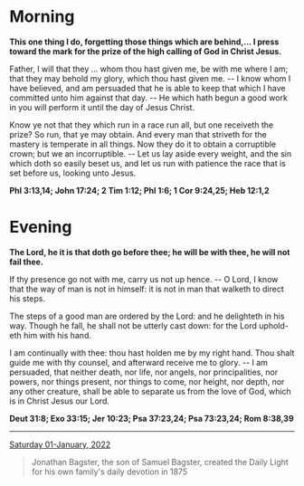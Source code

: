 # Morning

**This one thing I do, forgetting those things which are behind,... I press toward the mark for the prize of the high calling of God in Christ Jesus.**
 
Father, I will that they ... whom thou hast given me, be with me where I am; that they may behold my glory, which thou hast given me. -- I know whom I have believed, and am persuaded that he is able to keep that which I have committed unto him against that day. -- He which hath begun a good work in you will perform it until the day of Jesus Christ.
 
Know ye not that they which run in a race run all, but one receiveth the prize? So run, that ye may obtain. And every man that striveth for the mastery is temperate in all things. Now they do it to obtain a corruptible crown; but we an incorruptible. -- Let us lay aside every weight, and the sin which doth so easily beset us, and let us run with patience the race that is set before us, looking unto Jesus.  

**Phl 3:13,14; John 17:24; 2 Tim 1:12; Phl 1:6; 1 Cor 9:24,25; Heb 12:1,2**

# Evening

**The Lord, he it is that doth go before thee; he will be with thee, he will not fail thee.**
 
If thy presence go not with me, carry us not up hence. -- O Lord, I know that the way of man is not in himself: it is not in man that walketh to direct his steps.
 
The steps of a good man are ordered by the Lord: and he delighteth in his way. Though he fall, he shall not be utterly cast down: for the Lord uphold-eth him with his hand.
 
I am continually with thee: thou hast holden me by my right hand. Thou shalt guide me with thy counsel, and afterward receive me to glory. -- I am persuaded, that neither death, nor life, nor angels, nor principalities, nor powers, nor things present, nor things to come, nor height, nor depth, nor any other creature, shall be able to separate us from the love of God, which is in Christ Jesus our Lord.  

**Deut 31:8; Exo 33:15; Jer 10:23; Psa 37:23,24; Psa 73:23,24; Rom 8:38,39**

---

[Saturday 01-January, 2022](https://t.me/s/daily_light)

> Jonathan Bagster, the son of Samuel Bagster, created the Daily Light for his own family's daily devotion in 1875

